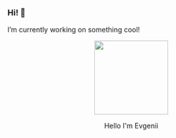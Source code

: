 ### Hi! 👋
I’m currently working on something cool!

<div align="center">
<img src="https://octodex.github.com/images/inspectocat.jpg" width="150">
<p>Hello I'm Evgenii </p>
</div>
